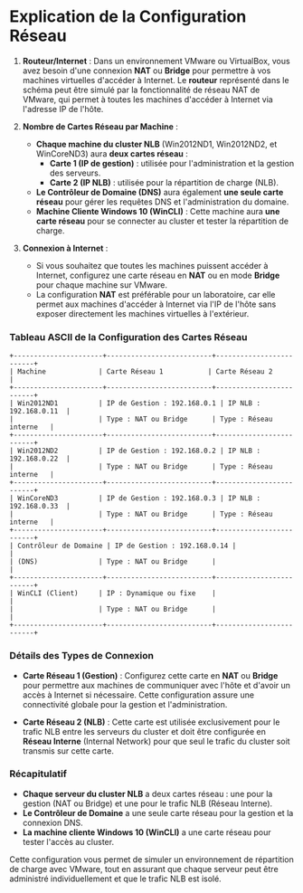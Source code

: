 # Explication de la Configuration Réseau

1. **Routeur/Internet** : Dans un environnement VMware ou VirtualBox, vous avez besoin d'une connexion **NAT** ou **Bridge** pour permettre à vos machines virtuelles d'accéder à Internet. Le **routeur** représenté dans le schéma peut être simulé par la fonctionnalité de réseau NAT de VMware, qui permet à toutes les machines d'accéder à Internet via l'adresse IP de l'hôte.

2. **Nombre de Cartes Réseau par Machine** :
   - **Chaque machine du cluster NLB** (Win2012ND1, Win2012ND2, et WinCoreND3) aura **deux cartes réseau** :
     - **Carte 1 (IP de gestion)** : utilisée pour l'administration et la gestion des serveurs.
     - **Carte 2 (IP NLB)** : utilisée pour la répartition de charge (NLB).
   - **Le Contrôleur de Domaine (DNS)** aura également **une seule carte réseau** pour gérer les requêtes DNS et l'administration du domaine.
   - **Machine Cliente Windows 10 (WinCLI)** : Cette machine aura **une carte réseau** pour se connecter au cluster et tester la répartition de charge.

3. **Connexion à Internet** : 
   - Si vous souhaitez que toutes les machines puissent accéder à Internet, configurez une carte réseau en **NAT** ou en mode **Bridge** pour chaque machine sur VMware.
   - La configuration **NAT** est préférable pour un laboratoire, car elle permet aux machines d'accéder à Internet via l'IP de l'hôte sans exposer directement les machines virtuelles à l'extérieur.

### Tableau ASCII de la Configuration des Cartes Réseau

```
+----------------------+--------------------------+-------------------------+
| Machine             | Carte Réseau 1           | Carte Réseau 2          |
+----------------------+--------------------------+-------------------------+
| Win2012ND1          | IP de Gestion : 192.168.0.1 | IP NLB : 192.168.0.11  |
|                     | Type : NAT ou Bridge      | Type : Réseau interne   |
+----------------------+--------------------------+-------------------------+
| Win2012ND2          | IP de Gestion : 192.168.0.2 | IP NLB : 192.168.0.22  |
|                     | Type : NAT ou Bridge      | Type : Réseau interne   |
+----------------------+--------------------------+-------------------------+
| WinCoreND3          | IP de Gestion : 192.168.0.3 | IP NLB : 192.168.0.33  |
|                     | Type : NAT ou Bridge      | Type : Réseau interne   |
+----------------------+--------------------------+-------------------------+
| Contrôleur de Domaine | IP de Gestion : 192.168.0.14 |                      |
| (DNS)               | Type : NAT ou Bridge      |                         |
+----------------------+--------------------------+-------------------------+
| WinCLI (Client)     | IP : Dynamique ou fixe    |                         |
|                     | Type : NAT ou Bridge      |                         |
+----------------------+--------------------------+-------------------------+
```

### Détails des Types de Connexion

- **Carte Réseau 1 (Gestion)** : Configurez cette carte en **NAT** ou **Bridge** pour permettre aux machines de communiquer avec l'hôte et d'avoir un accès à Internet si nécessaire. Cette configuration assure une connectivité globale pour la gestion et l'administration.

- **Carte Réseau 2 (NLB)** : Cette carte est utilisée exclusivement pour le trafic NLB entre les serveurs du cluster et doit être configurée en **Réseau Interne** (Internal Network) pour que seul le trafic du cluster soit transmis sur cette carte.

### Récapitulatif

- **Chaque serveur du cluster NLB** a deux cartes réseau : une pour la gestion (NAT ou Bridge) et une pour le trafic NLB (Réseau Interne).
- **Le Contrôleur de Domaine** a une seule carte réseau pour la gestion et la connexion DNS.
- **La machine cliente Windows 10 (WinCLI)** a une carte réseau pour tester l'accès au cluster.

Cette configuration vous permet de simuler un environnement de répartition de charge avec VMware, tout en assurant que chaque serveur peut être administré individuellement et que le trafic NLB est isolé.
